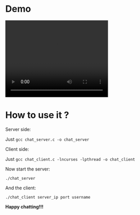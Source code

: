 # Demo

<video width="320" height="240" controls>
  <source src="out.mp4" type="video/mp4">
</video> 

# How to use it ?

Server side:

Just `gcc chat_server.c -o chat_server`

Client side:

Just `gcc chat_client.c -lncurses -lpthread -o chat_client`

Now start the server:

```
./chat_server
```

And the client:

```
./chat_client server_ip port username
```

**Happy chatting!!!**
